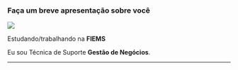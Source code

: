 
### Faça um breve apresentação sobre você

<img src="https://img.shields.io/static/v1?label=Overview&message=SEUNOME&color=f8efd4&style=for-the-badge&logo=GitHub">

<p>

Estudando/trabalhando na **FIEMS**<br/>

Eu sou Técnica de Suporte **Gestão de Negócios**.


</p>
<hr>
